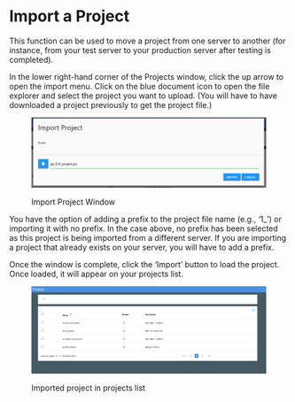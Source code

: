 # Import a Project

This function can be used to move a project from one server to another (for instance, from your test server to your production server after testing is completed).

In the lower right-hand corner of the Projects window, click the up arrow to open the import menu.  Click on the blue document icon to open the file explorer and select the project you want to upload. (You will have to have downloaded a project previously to get the project file.)

<figure><img src="../../../../../.gitbook/assets/image (3) (1) (1) (1) (1) (1) (1).png" alt=""><figcaption><p>Import Project Window</p></figcaption></figure>

You have the option of adding a prefix to the project file name (e.g., ‘1\_’) or importing it with no prefix.  In the case above, no prefix has been selected as this project is being imported from a different server.  If you are importing a project that already exists on your server, you will have to add a prefix.

Once the window is complete, click the ‘Import’ button to load the project.  Once loaded, it will appear on your projects list.&#x20;

<figure><img src="../../../../../.gitbook/assets/image (4) (1) (1) (1) (1) (1) (1).png" alt=""><figcaption><p>Imported project in projects list</p></figcaption></figure>
